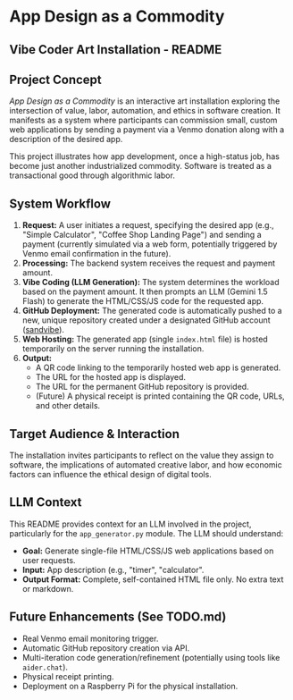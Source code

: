 # App Design as a Commodity
## Vibe Coder Art Installation - README


## Project Concept

_App Design as a Commodity_ is an interactive art installation exploring the intersection of value, labor, automation, and ethics in software creation. It manifests as a system where participants can commission small, custom web applications by sending a payment via a Venmo donation along with a description of the desired app.

This project illustrates how app development, once a high-status job, has become just another industrialized commodity. Software is treated as a transactional good through algorithmic labor. 

## System Workflow

1.  **Request:** A user initiates a request, specifying the desired app (e.g., "Simple Calculator", "Coffee Shop Landing Page") and sending a payment (currently simulated via a web form, potentially triggered by Venmo email confirmation in the future).
2.  **Processing:** The backend system receives the request and payment amount.
3.  **Vibe Coding (LLM Generation):** The system determines the workload based on the payment amount. It then prompts an LLM (Gemini 1.5 Flash) to generate the HTML/CSS/JS code for the requested app.
4.  **GitHub Deployment:** The generated code is automatically pushed to a new, unique repository created under a designated GitHub account ([sandvibe](https://github.com/sandvibe)).
5.  **Web Hosting:** The generated app (single `index.html` file) is hosted temporarily on the server running the installation.
6.  **Output:** 
    *   A QR code linking to the temporarily hosted web app is generated.
    *   The URL for the hosted app is displayed.
    *   The URL for the permanent GitHub repository is provided.
    *   (Future) A physical receipt is printed containing the QR code, URLs, and other details.

## Target Audience & Interaction

The installation invites participants to reflect on the value they assign to software, the implications of automated creative labor, and how economic factors can influence the ethical design of digital tools.

## LLM Context

This README provides context for an LLM involved in the project, particularly for the `app_generator.py` module. The LLM should understand:

*   **Goal:** Generate single-file HTML/CSS/JS web applications based on user requests.
*   **Input:** App description (e.g., "timer", "calculator".
*   **Output Format:** Complete, self-contained HTML file only. No extra text or markdown.

## Future Enhancements (See TODO.md)

*   Real Venmo email monitoring trigger.
*   Automatic GitHub repository creation via API.
*   Multi-iteration code generation/refinement (potentially using tools like `aider.chat`).
*   Physical receipt printing.
*   Deployment on a Raspberry Pi for the physical installation.

